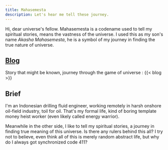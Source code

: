 ```yaml
---
title: Mahasemesta
description: Let's hear me tell these journey.
---
```


Hi, dear universe's fellow. Mahasemesta is a codename used to tell my spiritual stories, means the vastness of the universe. I used this as my son's name *Akasha Mahasemesta*, he is a symbol of my journey in finding the true nature of universe.

## [Blog](/blog)
Story that might be known, journey through the game of universe :
{{< blog >}}

## Brief
I'm an Indonesian drilling fluid engineer, working remotely in harsh onshore oil-field industry, toil for oil. That's my formal life, kind of boring template money heist worker (even likely called energy warrior).

Meanwhile in the other side, I like to tell my spiritual stories, a journey in finding true meaning of this universe. Is there any rulers behind this all? I try not to believe, even think all of this is merely random abstract life, but why do I always got synchronized code 411?
